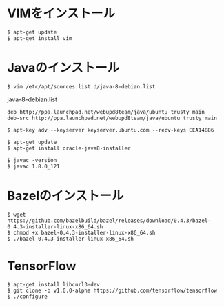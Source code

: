 
# VIMをインストール

```shell
$ apt-get update
$ apt-get install vim
```

# Javaのインストール

```shell
$ vim /etc/apt/sources.list.d/java-8-debian.list
```

java-8-debian.list
```shell
deb http://ppa.launchpad.net/webupd8team/java/ubuntu trusty main
deb-src http://ppa.launchpad.net/webupd8team/java/ubuntu trusty main
```

```shell
$ apt-key adv --keyserver keyserver.ubuntu.com --recv-keys EEA14886
```

```shell
$ apt-get update
$ apt-get install oracle-java8-installer
```

```shell
$ javac -version
$ javac 1.8.0_121
```

# Bazelのインストール

```shell
$ wget https://github.com/bazelbuild/bazel/releases/download/0.4.3/bazel-0.4.3-installer-linux-x86_64.sh
$ chmod +x bazel-0.4.3-installer-linux-x86_64.sh
$ ./bazel-0.4.3-installer-linux-x86_64.sh
```

# TensorFlow

```shell
$ apt-get install libcurl3-dev
$ git clone -b v1.0.0-alpha https://github.com/tensorflow/tensorflow
$ ./configure
```





